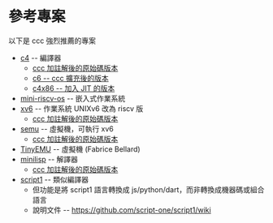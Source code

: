 # 參考專案

以下是 ccc 強烈推薦的專案

* [c4](compiler/c4) -- 編譯器
    * [ccc 加註解後的原始碼版本](https://github.com/ccc-c/c4/blob/master/ccc/c4.c)
    * [c6 -- ccc 擴充後的版本](https://github.com/ccc-c/c6/wiki/)
    * [c4x86 -- 加入 JIT 的版本](https://github.com/chunqiu995/c4-x86)
* [mini-riscv-os](riscv/mini-riscv-os) -- 嵌入式作業系統
* [xv6](riscv/xv6) -- 作業系統 UNIXv6 改為 riscv 版
    * [ccc 加註解後的原始碼版本](https://github.com/riscv2os/riscv2os/tree/master/xv6)
* [semu](riscv/semu) -- 虛擬機，可執行 xv6
    * [ccc 加註解後的原始碼版本](https://github.com/riscv2os/semu/blob/master/ccc/semu.c)
* [TinyEMU](https://bellard.org/tinyemu/) -- 虛擬機 (Fabrice Bellard)
* [minilisp](https://github.com/rui314/minilisp) -- 解譯器
    * [ccc 加註解後的原始碼版本](https://github.com/ccc-c/minilisp/blob/master/ccc/minilisp.c)
* [script1](https://github.com/script-one/script1) -- 類似編譯器
    * 但功能是將 script1 語言轉換成 js/python/dart，而非轉換成機器碼或組合語言
    * 說明文件 -- https://github.com/script-one/script1/wiki


